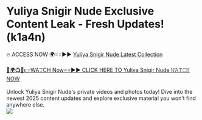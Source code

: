 # Yuliya Snigir Nude Exclusive Content Leak - Fresh Updates! (k1a4n)

🔥 ACCESS NOW 🌍==►► <a href="https://tinyurl.com/2mz8nhtm" rel="nofollow">Yuliya Snigir Nude Latest Collection</a>
<br><br>
[🔴🌍📺📱👉WA𝚃CH Now==►► CLICK HERE TO Yuliya Snigir Nude 𝚆𝙰𝚃𝙲𝙷 NOW](https://tinyurl.com/2mz8nhtm)
<br><br>
Unlock Yuliya Snigir Nude's private videos and photos today! Dive into the newest 2025 content updates and explore exclusive material you won’t find anywhere else.
<br>
<a href="https://tinyurl.com/2mz8nhtm" rel="nofollow" data-target="animated-image.originalLink"><img src="https://camo.githubusercontent.com/8a4f000d20f83aca3bf7ec5f350d767afa0574a8a352519fd8cfa583a6f93a33/68747470733a2f2f692e696d6775722e636f6d2f644a486b345a712e676966" data-canonical-src="https://i.imgur.com/dJHk4Zq.gif" style="max-width: 100%; display: inline-block;" data-target="animated-image.originalImage"></a>
<br>
